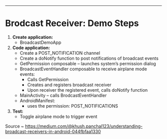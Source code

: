 --------------------------------------------------------
# Brodcast Receiver: Demo Steps
1. **Create application:**
    - BroadcastDemoApp
2. **Code application:**
    - Create a POST_NOTIFICATION channel
    - Create a doNotify function to post notifications of broadcast events
    - GetPermission composable – launches system’s permission dialog
    - BroadcastEventHandler composable to receive airplane mode events:
        - Calls GetPermission
        - Creates and registers broadcast receiver
        - Upon receiver the registered event, calls doNotify function
    - MainActivity – calls BrodcastEventHandler
    - AndroidManifest:
        - uses the permission: POST_NOTIFICATIONS
3. **Test:**
    - Toggle airplane mode to trigger event

Source ~ <https://medium.com/@khush.panchal123/understanding-broadcast-receivers-in-android-044fbfaa1330>
